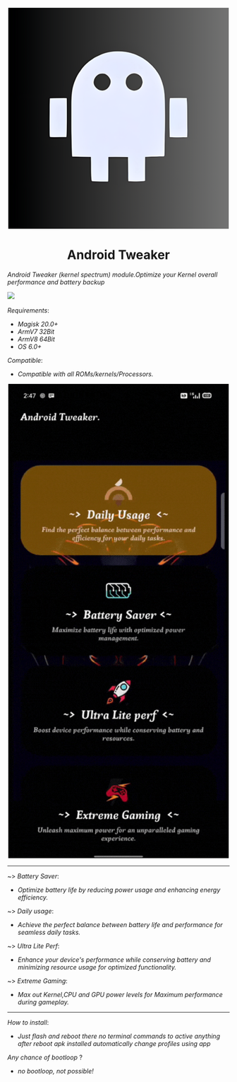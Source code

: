 
<p align="center"><a href="https://t.me/AndroidTweaker"><img src=".img/andro.jpg" width="500"></a></p> 

 <h1 align="center"><b>Android Tweaker</b></h1> 

*Android Tweaker (kernel spectrum) module.Optimize your Kernel overall performance and battery backup*

 <a href="https://t.me/AndroidTweaker"><img src="https://img.shields.io/badge/Join-Telegram%20Channel-red.svg?logo=Telegram"></a>

*Requirements*:
- *Magisk 20.0+*
- *ArmV7 32Bit*
- *ArmV8 64Bit*
- *OS 6.0+*

*Compatible*:
- *Compatible with all ROMs/kernels/Processors.*
  
<p align="center"><a href="https://t.me/AndroidTweaker"><img src=".img/andro.gif" width="500"></a></p> 

------------------------------
~> *Battery Saver*:
- *Optimize battery life by reducing power usage and enhancing energy efficiency.*

~> *Daily usage*:
- *Achieve the perfect balance between battery life and performance for seamless daily tasks.*

~> *Ultra Lite Perf*:
- *Enhance your device's performance while conserving battery and minimizing resource usage for optimized functionality.*

~> *Extreme Gaming*:
- *Max out Kernel,CPU and GPU power levels for Maximum performance during gameplay.*
------------------------------
*How to install*:
- *Just flash and reboot there no terminal commands to active anything after reboot apk installed automatically change profiles using app*

*Any chance of bootloop* ?
- *no bootloop, not possible!*
